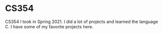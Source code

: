 # CS354

CS354 I took in Spring 2021. I did a lot of projects and learned the language C. I have some of my favorite projects here. 
